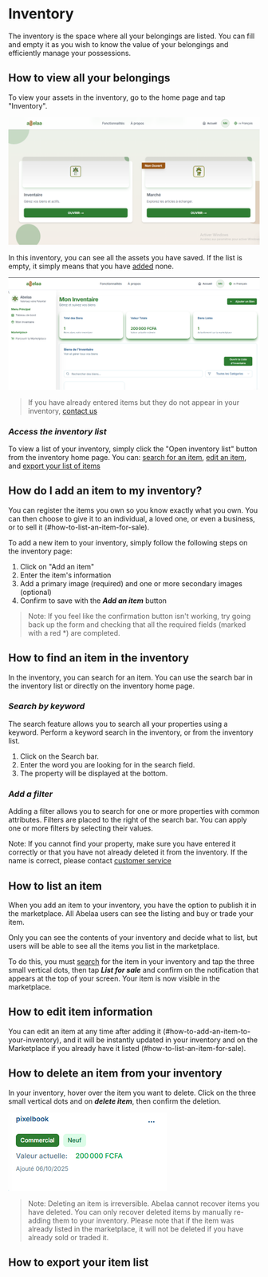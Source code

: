 # Inventory

The inventory is the space where all your belongings are listed. You can fill and empty it as you wish to know the value of your belongings and efficiently manage your possessions.

## How to view all your belongings

To view your assets in the inventory, go to the home page and tap "Inventory".

![Alt ​​text](../assets/img/accueil.png "Home Page")

In this inventory, you can see all the assets you have saved. If the list is empty, it simply means that you have [added](#how-to-add-an-asset-to-your-inventory) none.

![Alt ​​text](../assets/img/inventor.png "Inventory Home Page")

> If you have already entered items but they do not appear in your inventory, [contact us](https://wa.me/+237698778055)

### *Access the inventory list*

To view a list of your inventory, simply click the "Open inventory list" button from the inventory home page. You can: [search for an item](#find-an-item-in-the-inventory), [edit an item](#edit-an-item), and [export your list of items](#export-your-list-of-items)

## How do I add an item to my inventory?

You can register the items you own so you know exactly what you own.
You can then choose to give it to an individual, a loved one, or even a business, or to sell it (#how-to-list-an-item-for-sale).

To add a new item to your inventory, simply follow the following steps on the inventory page:

1. Click on "Add an item"
2. Enter the item's information
3. Add a primary image (required) and one or more secondary images (optional)
4. Confirm to save with the ***Add an item*** button

> Note: If you feel like the confirmation button isn't working, try going back up the form and checking that all the required fields (marked with a red *) are completed.

## How to find an item in the inventory

In the inventory, you can search for an item. You can use the search bar in the inventory list or directly on the inventory home page.

### *Search by keyword*

The search feature allows you to search all your properties using a keyword. Perform a keyword search in the inventory, or from the inventory list.

1. Click on the Search bar.
2. Enter the word you are looking for in the search field.
3. The property will be displayed at the bottom.

### *Add a filter*

Adding a filter allows you to search for one or more properties with common attributes. Filters are placed to the right of the search bar. You can apply one or more filters by selecting their values.

Note: If you cannot find your property, make sure you have entered it correctly or that you have not already deleted it from the inventory. If the name is correct, please contact [customer service](https://wa.me/+237698778055)

## How to list an item

When you add an item to your inventory, you have the option to publish it in the marketplace. All Abelaa users can see the listing and buy or trade your item.

Only you can see the contents of your inventory and decide what to list, but users will be able to see all the items you list in the marketplace.

To do this, you must [search](#how-to-find-an-item-in-the-inventory) for the item in your inventory and tap the three small vertical dots, then tap ***List for sale*** and confirm on the notification that appears at the top of your screen. Your item is now visible in the marketplace.

## How to edit item information

You can edit an item at any time after adding it (#how-to-add-an-item-to-your-inventory), and it will be instantly updated in your inventory and on the Marketplace if you already have it listed (#how-to-list-an-item-for-sale).

## How to delete an item from your inventory

In your inventory, hover over the item you want to delete.
Click on the three small vertical dots and on ***delete item***, then confirm the deletion.

![alt text](../assets/img/item.png)

> Note: Deleting an item is irreversible. Abelaa cannot recover items you have deleted. You can only recover deleted items by manually re-adding them to your inventory. Please note that if the item was already listed in the marketplace, it will not be deleted if you have already sold or traded it.

## How to export your item list